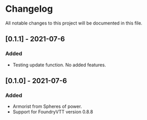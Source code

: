 # Changelog

All notable changes to this project will be documented in this file.

## [0.1.1] - 2021-07-6

### Added

- Testing update function. No added features.


## [0.1.0] - 2021-07-6

### Added

- Armorist from Spheres of power.
- Support for FoundryVTT version 0.8.8
